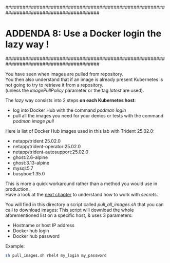 #########################################################################################
# ADDENDA 8: Use a Docker login the lazy way !
#########################################################################################

You have seen when images are pulled from repository.  
You then also understand that if an image is already present  Kubernetes is not going to try to retrieve it from a repository.  
(unless the _imagePullPolicy_ parameter or the tag _latest_ are used).

The _lazy_ way consists into 2 steps **on each Kubernetes host**:  
- log into Docker Hub with the command _podman login_
- pull all the images you need for your demos or tests with the command _podman image pull_

Here is list of Docker Hub images used in this lab with Trident 25.02.0:
- netapp/trident:25.02.0
- netapp/trident-operator:25.02.0
- netapp/trident-autosupport:25.02.0
- ghost:2.6-alpine
- ghost:3.13-alpine
- mysql:5.7
- busybox:1.35.0

This is more a quick workaround rather than a method you would use in production.  
Have a look at the [next chapter](../3_Secrets) to understand how to work with _secrets_.

You will find in this directory a script called _pull_all_images.sh_ that you can call to download images:
This script will download the whole aforementioned list on a specific host, & uses 3 parameters:  
- Hostname or host IP address
- Docker hub login
- Docker hub password

Example:  
```bash
sh pull_images.sh rhel4 my_login my_password
```
